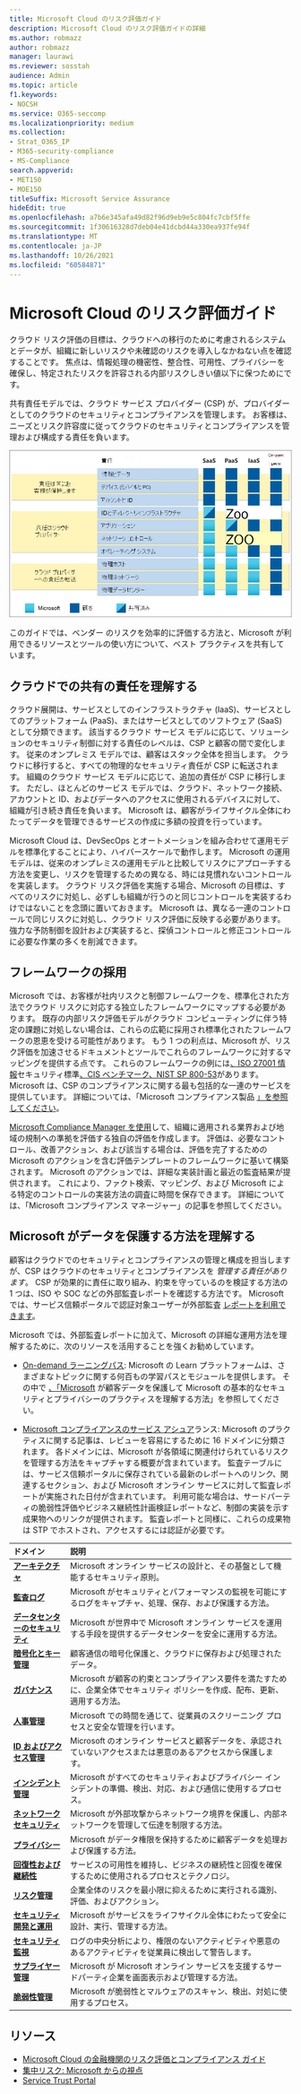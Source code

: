 ```yaml
---
title: Microsoft Cloud のリスク評価ガイド
description: Microsoft Cloud のリスク評価ガイドの詳細
ms.author: robmazz
author: robmazz
manager: laurawi
ms.reviewer: sosstah
audience: Admin
ms.topic: article
f1.keywords:
- NOCSH
ms.service: O365-seccomp
ms.localizationpriority: medium
ms.collection:
- Strat_O365_IP
- M365-security-compliance
- MS-Compliance
search.appverid:
- MET150
- MOE150
titleSuffix: Microsoft Service Assurance
hideEdit: true
ms.openlocfilehash: a7b6e345afa49d82f96d9eb9e5c804fc7cbf5ffe
ms.sourcegitcommit: 1f30616328d7deb04e41dcbd44a330ea937fe94f
ms.translationtype: MT
ms.contentlocale: ja-JP
ms.lasthandoff: 10/26/2021
ms.locfileid: "60584871"
---
```

# <a name="risk-assessment-guide-for-microsoft-cloud"></a>Microsoft Cloud のリスク評価ガイド

クラウド リスク評価の目標は、クラウドへの移行のために考慮されるシステムとデータが、組織に新しいリスクや未確認のリスクを導入しなかねない点を確認することです。 焦点は、情報処理の機密性、整合性、可用性、プライバシーを確保し、特定されたリスクを許容される内部リスクしきい値以下に保つためにです。

共有責任モデルでは、クラウド サービス プロバイダー (CSP) が、プロバイダーとしてのクラウドのセキュリティとコンプライアンスを管理します。 お客様は、ニーズとリスク許容度に従ってクラウドのセキュリティとコンプライアンスを管理および構成する責任を負います。

![共有責任モデル。](../media/assurance-shared-responsibility-model.png)

このガイドでは、ベンダー のリスクを効率的に評価する方法と、Microsoft が利用できるリソースとツールの使い方について、ベスト プラクティスを共有しています。

## <a name="understand-shared-responsibility-in-the-cloud"></a>クラウドでの共有の責任を理解する

クラウド展開は、サービスとしてのインフラストラクチャ (IaaS)、サービスとしてのプラットフォーム (PaaS)、またはサービスとしてのソフトウェア (SaaS) として分類できます。 該当するクラウド サービス モデルに応じて、ソリューションのセキュリティ制御に対する責任のレベルは、CSP と顧客の間で変化します。 従来のオンプレミス モデルでは、顧客はスタック全体を担当します。 クラウドに移行すると、すべての物理的なセキュリティ責任が CSP に転送されます。 組織のクラウド サービス モデルに応じて、追加の責任が CSP に移行します。 ただし、ほとんどのサービス モデルでは、クラウド、ネットワーク接続、アカウントと ID、およびデータへのアクセスに使用されるデバイスに対して、組織が引き続き責任を負います。 Microsoft は、顧客がライフサイクル全体にわたってデータを管理できるサービスの作成に多額の投資を行っています。

Microsoft Cloud は、DevSecOps とオートメーションを組み合わせて運用モデルを標準化することにより、ハイパースケールで動作します。 Microsoft の運用モデルは、従来のオンプレミスの運用モデルと比較してリスクにアプローチする方法を変更し、リスクを管理するための異なる、時には見慣れないコントロールを実装します。 クラウド リスク評価を実施する場合、Microsoft の目標は、すべてのリスクに対処し、必ずしも組織が行うのと同じコントロールを実装するわけではないことを念頭に置いておきます。 Microsoft は、異なる一連のコントロールで同じリスクに対処し、クラウド リスク評価に反映する必要があります。 強力な予防制御を設計および実装すると、探偵コントロールと修正コントロールに必要な作業の多くを削減できます。

## <a name="adopt-a-framework"></a>フレームワークの採用

Microsoft では、お客様が社内リスクと制御フレームワークを、標準化された方法でクラウド リスクに対応する独立したフレームワークにマップする必要があります。 既存の内部リスク評価モデルがクラウド コンピューティングに伴う特定の課題に対処しない場合は、これらの広範に採用され標準化されたフレームワークの恩恵を受ける可能性があります。 もう 1 つの利点は、Microsoft が、リスク評価を加速させるドキュメントとツールでこれらのフレームワークに対するマッピングを提供する点です。 これらのフレームワークの例には[、ISO 27001 情報](/compliance/regulatory/offering-iso-27001)セキュリティ標準[、CIS ベンチマーク](/compliance/regulatory/offering-cis-benchmark)[、NIST SP 800-53](https://csrc.nist.gov/Projects/risk-management/sp800-53-controls/release-search#!/800-53)があります。 Microsoft は、CSP のコンプライアンスに関する最も包括的な一連のサービスを提供しています。 詳細については、「Microsoft コンプライアンス製品 [」を参照してください](/compliance/regulatory/offering-home)。

[Microsoft Compliance Manager を使用](/microsoft-365/compliance/compliance-manager)して、組織に適用される業界および地域の規制への準拠を評価する独自の評価を作成します。 評価は、必要なコントロール、改善アクション、および該当する場合は、評価を完了するための Microsoft のアクションを含む評価テンプレートのフレームワークに基いて構築されます。 Microsoft のアクションでは、詳細な実装計画と最近の監査結果が提供されます。 これにより、ファクト検索、マッピング、および Microsoft による特定のコントロールの実装方法の調査に時間を保存できます。 詳細については、「Microsoft コンプライアンス マネージャー」の記事を参照してください。

## <a name="understand-how-microsoft-operates-to-safeguard-your-data"></a>Microsoft がデータを保護する方法を理解する

顧客はクラウドでのセキュリティとコンプライアンスの管理と構成を担当しますが、CSP はクラウドのセキュリティとコンプライアンスを *管理する責任があります*。 CSP が効果的に責任に取り組み、約束を守っているのを検証する方法の 1 つは、ISO や SOC などの外部監査レポートを確認する方法です。 Microsoft では、サービス信頼ポータルで認証対象ユーザーが外部監査 [レポートを利用できます](https://servicetrust.microsoft.com/ViewPage/MSComplianceGuideV3)。

Microsoft では、外部監査レポートに加えて、Microsoft の詳細な運用方法を理解するために、次のリソースを活用することを強くお勧めしています。

- [On-demand ラーニングパス](/learn/roles/auditor): Microsoft の Learn プラットフォームは、さまざまなトピックに関する何百もの学習パスとモジュールを提供します。 その中で [、「Microsoft](/learn/paths/audit-safeguard-customer-data/) が顧客データを保護して Microsoft の基本的なセキュリティとプライバシーのプラクティスを理解する方法」を参照してください。

- [Microsoft コンプライアンスのサービス アシュア](/compliance/#service-assurance)ランス: Microsoft のプラクティスに関する記事は、レビューを容易にするために 16 ドメインに分類されます。 各ドメインには、Microsoft が各領域に関連付けられているリスクを管理する方法をキャプチャする概要が含まれています。 監査テーブルには、サービス信頼ポータルに保存されている最新のレポートへのリンク、関連するセクション、および Microsoft オンライン サービスに対して監査レポートが実施された日付が含まれています。 利用可能な場合は、サードパーティの脆弱性評価やビジネス継続性計画検証レポートなど、制御の実装を示す成果物へのリンクが提供されます。 監査レポートと同様に、これらの成果物は STP でホストされ、アクセスするには認証が必要です。

| **ドメイン** |**説明** |
|:---------- |:-------------- |
| [**アーキテクチャ**](assurance-architecture.md) | Microsoft オンライン サービスの設計と、その基盤として機能するセキュリティ原則。 |
| [**監査ログ**](assurance-audit-logging.md) | Microsoft がセキュリティとパフォーマンスの監視を可能にするログをキャプチャ、処理、保存、および保護する方法。 |
| [**データセンターのセキュリティ**](assurance-datacenter-security.md) | Microsoft が世界中で Microsoft オンライン サービスを運用する手段を提供するデータセンターを安全に運用する方法。 |
| [**暗号化とキー管理**](assurance-encryption.md) | 顧客通信の暗号化保護と、クラウドに保存および処理されたデータ。 |
| [**ガバナンス**](assurance-governance.md) | Microsoft が顧客の約束とコンプライアンス要件を満たすために、企業全体でセキュリティ ポリシーを作成、配布、更新、適用する方法。 |
| [**人事管理**](assurance-human-resources.md) | Microsoft での時間を通じて、従業員のスクリーニング プロセスと安全な管理を行います。 |
| [**ID およびアクセス管理**](assurance-identity-and-access-management.md) | Microsoft のオンライン サービスと顧客データを、承認されていないアクセスまたは悪意のあるアクセスから保護します。 |
| [**インシデント管理**](assurance-incident-management.md) | Microsoft がすべてのセキュリティおよびプライバシー インシデントの準備、検出、対応、および通信に使用するプロセス。 |
| [**ネットワーク セキュリティ**](assurance-network-security.md) | Microsoft が外部攻撃からネットワーク境界を保護し、内部ネットワークを管理して伝達を制限する方法。 |
| [**プライバシー**](assurance-privacy.md) | Microsoft がデータ権限を保持するために顧客データを処理および保護する方法。 |
| [**回復性および継続性**](assurance-resiliency-and-continuity.md) | サービスの可用性を維持し、ビジネスの継続性と回復を確保するために使用されるプロセスとテクノロジ。 |
| [**リスク管理**](assurance-risk-management.md) | 企業全体のリスクを最小限に抑えるために実行される識別、評価、およびアクション。 |
| [**セキュリティ開発と運用**](assurance-security-development-and-operation.md) | Microsoft がサービスをライフサイクル全体にわたって安全に設計、実行、管理する方法。 |
| [**セキュリティ監視**](assurance-security-monitoring.md) | ログの中央分析により、権限のないアクティビティや悪意のあるアクティビティを従業員に検出して警告します。 |
| [**サプライヤー管理**](assurance-supplier-management.md) | Microsoft が Microsoft オンライン サービスを支援するサードパーティ企業を画面表示および管理する方法。 |
| [**脆弱性管理**](assurance-vulnerability-management.md) | Microsoft が脆弱性とマルウェアのスキャン、検出、対処に使用するプロセス。 |

## <a name="resources"></a>リソース

- [Microsoft Cloud の金融機関のリスク評価とコンプライアンス ガイド](https://servicetrust.microsoft.com/ViewPage/TrustDocumentsV3?command=Download&downloadType=Document&downloadId=edee9b14-3661-4a16-ba83-c35caf672bd7&tab=7f51cb60-3d6c-11e9-b2af-7bb9f5d2d913&docTab=7f51cb60-3d6c-11e9-b2af-7bb9f5d2d913_FAQ_and_White_Papers)
- [集中リスク: Microsoft からの視点](https://azure.microsoft.com/mediahandler/files/resourcefiles/concentration-risk-perspectives-from-microsoft-/Concentration_Risk_Perspectives_092020.pdf)
- [Service Trust Portal](https://servicetrust.microsoft.com/)
